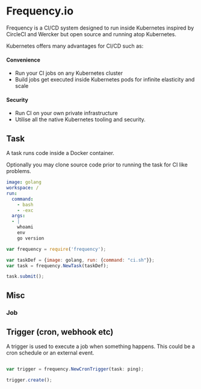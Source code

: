 # Frequency.io

Frequency is a CI/CD system designed to run inside Kubernetes inspired by
CircleCI and Wercker but open source and running atop Kubernetes.

Kubernetes offers many advantages for CI/CD such as:

#### Convenience

* Run your CI jobs on any Kubernetes cluster
* Build jobs get executed inside Kubernetes pods for infinite elasticity and scale

#### Security

* Run CI on your own private infrastructure
* Utilise all the native Kubernetes tooling and security.

## Task

A task runs code inside a Docker container. 

Optionally you may clone source code prior to running the task for CI like problems.

```yaml
image: golang
workspace: /
run:
  command:
    - bash
    - -exc
  args:
  - |
    whoami
    env
    go version
```

```javascript
var frequency = require('frequency');

var taskDef = {image: golang, run: {command: "ci.sh"}};
var task = frequency.NewTask(taskDef);

task.submit();
```

## Misc

### Job

## Trigger (cron, webhook etc)

A trigger is used to execute a job when something happens. This could be a cron schedule or an external event.

```javascript

var trigger = frequency.NewCronTrigger(task: ping);

trigger.create();
```

